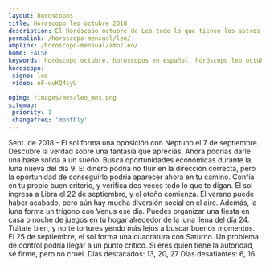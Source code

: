 ```yaml
---
layout: horoscopos
title: Horoscopo leo octubre 2018
description: El Horóscopo octubre de Leo todo lo que tienen los astros preparados para este mes, amor, trabajo, familia. Todo sobre astrologia, tarot, predicciones. Horoscopo gratis en español, predicciones y astrología.
permalink: /horoscopo-mensual/leo/
amplink: /horoscopo-mensual/amp/leo/
home: FALSE
keywords: horóscopo octubre, horoscopos en español, horóscopo leo octubre , horóscopo esperanza gracia, horoscop, horóscopos gratis, horoscopo leo, Tarot, Astrologia, Zodíaco, leo, horoscopo gratis, horoscopo del mes 
horoscopo:
 signo: leo
 video: eF-uvKQ4syU

ogimg: /images/mes/leo_mes.png
sitemap:
 priority: 1
 changefreq: 'monthly'
---
```



Sept. de 2018 - El sol forma una oposición con Neptuno el 7 de septiembre. Descubre la verdad sobre una fantasía que aprecias. Ahora podrías darle una base sólida a un sueño. 
Busca oportunidades económicas durante la luna nueva del día 9. El dinero podría no fluir en la dirección correcta, pero la oportunidad de conseguirlo podría aparecer ahora en tu camino. Confía en tu propio buen criterio, y verifica dos veces todo lo que te digan. 
El sol ingresa a Libra el 22 de septiembre, y el otoño comienza. El verano puede haber acabado, pero aún hay mucha diversión social en el aire. Además, la luna forma un trígono con Venus ese día. 
Puedes organizar una fiesta en casa o noche de juegos en tu hogar alrededor de la luna llena del día 24. Trátate bien, y no te tortures yendo más lejos a buscar buenos momentos. 
El 25 de septiembre, el sol forma una cuadratura con Saturno. Un problema de control podría llegar a un punto crítico. Si eres quien tiene la autoridad, sé firme, pero no cruel. 
Días destacados: 13, 20, 27
Días desafiantes: 6, 16